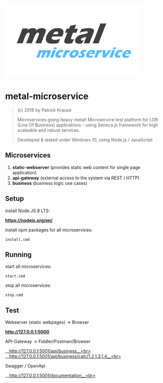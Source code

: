 ![Logo](https://github.com/PKrause79/metal-microservice/blob/master/metal-microservice-logo.png)

# metal-microservice

> (c) 2018 by Patrick Krause
> 
> Microservices going heavy metal! Microservice test platform for LOB (Line Of Business) 
> applications - using Seneca.js framework for high scaleable and robust services.
> 
> Developed & tested under Windows 10, using Node.js / JavaScript

## Microservices

1. __static-webserver__ (provides static web content for single page application)
2. __api-gateway__ (external access to the system via REST / HTTP)
3. __business__ (business logic use cases)

## Setup

install Node.JS 8 LTS:

__https://nodejs.org/en/__

install npm packages for all microservices:
```
install.cmd
```
## Running

start all microservices:
```
start.cmd
```
stop all microservices:
```
stop.cmd
 ```
## Test

Webserver (static webpages) -> Browser

  __http://127.0.0.1:5000__

API-Gateway -> Fiddler/Postman/Browser

  __http://127.0.0.1:5001/api/business__<br>
  __http://127.0.0.1:5001/api/business/calc/1.2,1.3,1.4__<br>
  
Swagger / OpenApi

 __http://127.0.0.1:5001/documentation__<br>
  

